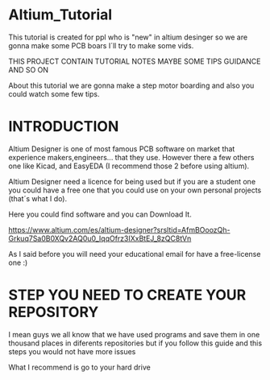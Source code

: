 # Altium_Tutorial
This tutorial is created for ppl who is "new" in altium desinger so we are gonna make some PCB boars I´ll try to make some vids.


 THIS PROJECT CONTAIN TUTORIAL NOTES MAYBE SOME TIPS GUIDANCE AND SO ON


About this tutorial we are gonna make a step motor boarding and also you could watch some few tips.


# INTRODUCTION

Altium Designer is one of most famous PCB software on market that experience makers,engineers... that they use. However there a few others one like Kicad, and EasyEDA (I recommend those 2 before using altium).

Altium Designer need a licence for being used but if you are a student one you could have a free one that you could use on your own personal projects (that´s what I do). 

Here you could find software and you can Download It. 

https://www.altium.com/es/altium-designer?srsltid=AfmBOoozQh-Grkuq7Sa0B0XQv2AQ0u0_IqqOfrz3IXxBtEJ_8zQC8tVn 

As I said before you will need your educational email for have a free-license one :) 




# STEP YOU NEED TO CREATE YOUR REPOSITORY 

I mean guys we all know that we have used programs and save them in one thousand places in diferents repositories but if you follow this guide and this steps you would not have more issues

What I recommend is go to your hard drive 
